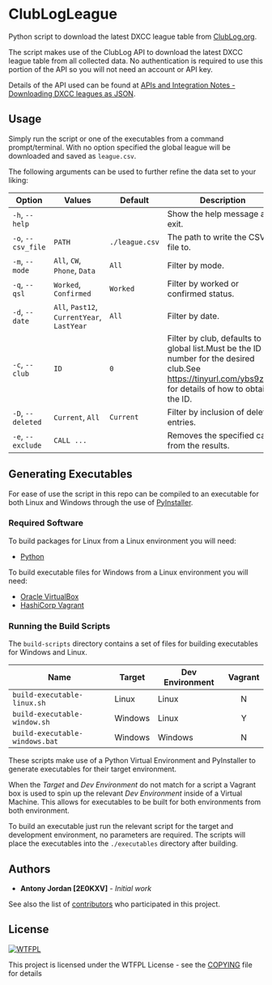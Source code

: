 # ClubLogLeague

Python script to download the latest DXCC league table from [ClubLog.org](https://clublog.org).

The script makes use of the ClubLog API to download the latest DXCC league table from all collected data. 
No authentication is required to use this portion of the API so you will not need an account or API key.

Details of the API used can be found at [APIs and Integration Notes - Downloading DXCC leagues as JSON](https://clublog.freshdesk.com/support/solutions/articles/3000054404-downloading-dxcc-leagues-as-json).

## Usage

Simply run the script or one of the executables from a command prompt/terminal. With no option specified the global league will be downloaded and saved as `league.csv`.  

The following arguments can be used to further refine the data set to your liking:

  | Option             | Values                                     | Default        | Description                                                                                                                                              |
  | ------------------ | ------------------------------------------ | -------------- | -------------------------------------------------------------------------------------------------------------------------------------------------------- |
  | `-h`, `--help`     |                                            |                | Show the help message and exit.                                                                                                                          |
  | `-o`, `--csv_file` | `PATH`                                     | `./league.csv` | The path to write the CSV file to.                                                                                                                       |
  | `-m`, `--mode`     | `All`, `CW`, `Phone`, `Data`               | `All`          | Filter by mode.                                                                                                                                          |
  | `-q`, `--qsl`      | `Worked`, `Confirmed`                      | `Worked`       | Filter by worked or confirmed status.                                                                                                                    |
  | `-d`, `--date`     | `All`, `Past12`, `CurrentYear`, `LastYear` | `All`          | Filter by date.                                                                                                                                          |
  | `-c`, `--club`     | `ID`                                       | `0`            | Filter by club, defaults to global list.Must be the ID number for the desired club.See https://tinyurl.com/ybs9zx7n for details of how to obtain the ID. | 
  | `-D`, `--deleted`  | `Current`, `All`                           | `Current`      | Filter by inclusion of deleted entries.                                                                                                                  |
  | `-e`, `--exclude`  | `CALL ...`                                 |                | Removes the specified calls from the results.                                                                                                            |

## Generating Executables

For ease of use the script in this repo can be compiled to an executable for both Linux and Windows through the 
use of [PyInstaller](https://www.pyinstaller.org).

### Required Software

To build packages for Linux from a Linux environment you will need:

  - [Python](https://python.org)

To build executable files for Windows from a Linux environment you will need:

  - [Oracle VirtualBox](https://www.virtualbox.org)
  - [HashiCorp Vagrant](https://www.vagrantup.com)

### Running the Build Scripts
The `build-scripts` directory contains a set of files for building executables for Windows and Linux.

  | Name                           | Target  | Dev Environment | Vagrant |
  | ------------------------------ | ------- | --------------- | :-----: |
  | `build-executable-linux.sh`    | Linux   | Linux           | N       |
  | `build-executable-window.sh`   | Windows | Linux           | Y       |
  | `build-executable-windows.bat` | Windows | Windows         | N       |

These scripts make use of a Python Virtual Environment and PyInstaller to generate executables for their target environment.

When the *Target* and *Dev Environment* do not match for a script a Vagrant box is used to spin up the relevant 
*Dev Environment* inside of a Virtual Machine. This allows for executables to be built for both environments from 
both environment. 

To build an executable just run the relevant script for the target and development environment, no parameters are required.
The scripts will place the executables into the `./executables` directory after building.

## Authors

* **Antony Jordan [2E0KXV]** - *Initial work*

See also the list of [contributors](https://github.com/wiccan2/ClubLogLeague/contributors) who participated in this project.

## License

[![WTFPL](http://www.wtfpl.net/wp-content/uploads/2012/12/wtfpl-badge-4.png)](http://www.wtfpl.net/)

This project is licensed under the WTFPL License - see the [COPYING](COPYING) file for details
